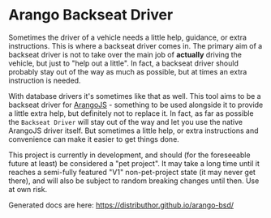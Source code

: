 # Arango Backseat Driver

Sometimes the driver of a vehicle needs a little help, guidance, or extra instructions. This is where a backseat driver comes in. The primary aim of a backseat driver is not to take over the main job of **actually** driving the vehicle, but just to "help out a little". In fact, a backseat driver should probably stay out of the way as much as possible, but at times an extra instruction is needed.

With database drivers it's sometimes like that as well. This tool aims to be a backseat driver for [ArangoJS](https://github.com/arangodb/arangojs) - something to be used alongside it to provide a little extra help, but definitely not to replace it. In fact, as far as possible the `Backseat Driver` will stay out of the way and let you use the native ArangoJS driver itself. But sometimes a little help, or extra instructions and convenience can make it easier to get things done.

This project is currently in development, and should (for the foreseeable future at least) be considered a "pet project". It may take a long time until it reaches a semi-fully featured "V1" non-pet-project state (it may never get there), and will also be subject to random breaking changes until then. Use at own risk.

Generated docs are here: https://distributhor.github.io/arango-bsd/
